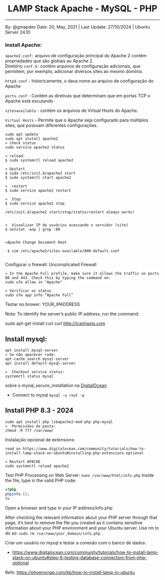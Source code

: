 <h1 align=center>LAMP Stack Apache - MySQL - PHP</h1>

<hr>

By: @gmapdev  Date: 20, May, 2021 | Last Update: 27/10/2024  |  Ubuntu Server 24.10


### Install Apache:

`apache2.conf:` arquivo de configuração principal do Apache 2 contém propriedades que são globais ao Apache 2.  
Diretório `conf.d:` contém arquivos de configuração adicionais, que permitem, por exemplo, adicionar diversos sites ao mesmo domínio.

`httpd.conf` -  historicamente, o dava nome ao arquivo de configuração do Apache

`ports.conf` - Contém as diretivas que determinam que em portas TCP o Apache está escutando

`sitesavailable` - contém os arquivos de Virtual Hosts do Apache.

`Virtual Hosts` - Permite que o Apache seja configurado para múltiplos sites, que possuam diferentes configurações.


```shell
sudo apt update
sudo apt install apache2
» check status
sudo service apache2 status
```

```shell
» reload:
$ sudo systemctl reload apache2

» Upstart
$ sudo /etc/init.d/apache2 start
$ sudo systemctl start apache2

»  restart
$ sudo service apache2 restart

»  Stop
$ sudo service apache2 stop

/etc/init.d/apache2 start/stop/status/restart always works!


»  Visualizar IP de usuários acessando o servidor (site)
$ netstat -anp | grep :80


»Apache Change Document Root

 $ vim /etc/apache2/sites-available/000-default.conf
 
```

Configurar o firewall: Uncomplicated Firewall

```shell
» In the Apache Full profile, make sure it allows the traffic on ports 80 and 443. Check this by typing the command on:
sudo ufw allow in "Apache"
 
» Verificar os status
sudo ufw app info “Apache Full”
```

Testar no brower: YOUR_IPADDRESS


Note: To identify the server’s public IP address, run the command:

sudo apt-get install curl
curl http://icanhazip.com


## Install mysql:

```shell
apt install mysql-server
» Se não aparecer rode:  
apt-cache search mysql-server
apt install default-mysql-server

»  Checkout service status: 
systemctl status mysql
```

sobre o mysql_secure_installation na  [DigitalOcean](https://www.digitalocean.com/community/tutorials/how-to-install-lamp-stack-on-ubuntu#step-2-installing-mysql)

- Connect to mysql
`mysql -u root -p` 

## Install PHP 8.3 - 2024

```shell
sudo apt install php libapache2-mod-php php-mysql
»  Permissões de pasta:
chmod -R 777 /var/www/
```

Instalação opcional de extensions:

```shell
read on https://www.digitalocean.com/community/tutorials/how-to-install-lamp-stack-on-ubuntu#installing-php-extensions-optional

» Restart APACHE
sudo systemctl reload apache2
```

Test PHP Processing on Web Server: `nano /var/www/html/info.php`
Inside the file, type in the valid PHP code:

```php
<?php
phpinfo ();
?>
```

Open a browser and type in your IP address/info.php


After checking the relevant information about your PHP server through that page, it’s best to remove the file you created as it contains sensitive information about your PHP environment and your Ubuntu server. Use rm to do so:
`sudo rm /var/www/your_domain/info.php`


Criar um usuário no mysql e testar a conexão com o banco de dados: 
 - https://www.digitalocean.com/community/tutorials/how-to-install-lamp-stack-on-ubuntu#step-6-testing-database-connection-from-php-optional



Refs: https://phoenixnap.com/kb/how-to-install-lamp-in-ubuntu


